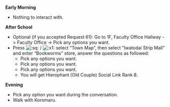 **Early Morning**

- Nothing to interact with.

**After School**

- Optional (if you accepted Request 61): Go to 1F, Faculty Office Hallway -> Faculty Office -> Pick any options you want.
- Press ![:sq:](/assets/square.png) / ![:x1:](/assets/x1.png) select “Town Map”, then select “Iwatodai Strip Mall” and enter “Bookworms” store, answer the questions as followed:
  - Pick any options you want.
  - Pick any options you want.
  - Pick any options you want.
  - You will get Hierophant (Old Couple) Social Link Rank 8.

**Evening**

- Pick any option you want during the conversation.
- Walk with Koromaru.
